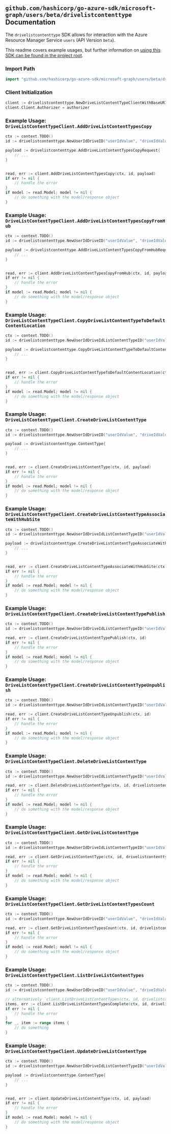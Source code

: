 
## `github.com/hashicorp/go-azure-sdk/microsoft-graph/users/beta/drivelistcontenttype` Documentation

The `drivelistcontenttype` SDK allows for interaction with the Azure Resource Manager Service `users` (API Version `beta`).

This readme covers example usages, but further information on [using this SDK can be found in the project root](https://github.com/hashicorp/go-azure-sdk/tree/main/docs).

### Import Path

```go
import "github.com/hashicorp/go-azure-sdk/microsoft-graph/users/beta/drivelistcontenttype"
```


### Client Initialization

```go
client := drivelistcontenttype.NewDriveListContentTypeClientWithBaseURI("https://management.azure.com")
client.Client.Authorizer = authorizer
```


### Example Usage: `DriveListContentTypeClient.AddDriveListContentTypesCopy`

```go
ctx := context.TODO()
id := drivelistcontenttype.NewUserIdDriveID("userIdValue", "driveIdValue")

payload := drivelistcontenttype.AddDriveListContentTypesCopyRequest{
	// ...
}


read, err := client.AddDriveListContentTypesCopy(ctx, id, payload)
if err != nil {
	// handle the error
}
if model := read.Model; model != nil {
	// do something with the model/response object
}
```


### Example Usage: `DriveListContentTypeClient.AddDriveListContentTypesCopyFromHub`

```go
ctx := context.TODO()
id := drivelistcontenttype.NewUserIdDriveID("userIdValue", "driveIdValue")

payload := drivelistcontenttype.AddDriveListContentTypesCopyFromHubRequest{
	// ...
}


read, err := client.AddDriveListContentTypesCopyFromHub(ctx, id, payload)
if err != nil {
	// handle the error
}
if model := read.Model; model != nil {
	// do something with the model/response object
}
```


### Example Usage: `DriveListContentTypeClient.CopyDriveListContentTypeToDefaultContentLocation`

```go
ctx := context.TODO()
id := drivelistcontenttype.NewUserIdDriveIdListContentTypeID("userIdValue", "driveIdValue", "contentTypeIdValue")

payload := drivelistcontenttype.CopyDriveListContentTypeToDefaultContentLocationRequest{
	// ...
}


read, err := client.CopyDriveListContentTypeToDefaultContentLocation(ctx, id, payload)
if err != nil {
	// handle the error
}
if model := read.Model; model != nil {
	// do something with the model/response object
}
```


### Example Usage: `DriveListContentTypeClient.CreateDriveListContentType`

```go
ctx := context.TODO()
id := drivelistcontenttype.NewUserIdDriveID("userIdValue", "driveIdValue")

payload := drivelistcontenttype.ContentType{
	// ...
}


read, err := client.CreateDriveListContentType(ctx, id, payload)
if err != nil {
	// handle the error
}
if model := read.Model; model != nil {
	// do something with the model/response object
}
```


### Example Usage: `DriveListContentTypeClient.CreateDriveListContentTypeAssociateWithHubSite`

```go
ctx := context.TODO()
id := drivelistcontenttype.NewUserIdDriveIdListContentTypeID("userIdValue", "driveIdValue", "contentTypeIdValue")

payload := drivelistcontenttype.CreateDriveListContentTypeAssociateWithHubSiteRequest{
	// ...
}


read, err := client.CreateDriveListContentTypeAssociateWithHubSite(ctx, id, payload)
if err != nil {
	// handle the error
}
if model := read.Model; model != nil {
	// do something with the model/response object
}
```


### Example Usage: `DriveListContentTypeClient.CreateDriveListContentTypePublish`

```go
ctx := context.TODO()
id := drivelistcontenttype.NewUserIdDriveIdListContentTypeID("userIdValue", "driveIdValue", "contentTypeIdValue")

read, err := client.CreateDriveListContentTypePublish(ctx, id)
if err != nil {
	// handle the error
}
if model := read.Model; model != nil {
	// do something with the model/response object
}
```


### Example Usage: `DriveListContentTypeClient.CreateDriveListContentTypeUnpublish`

```go
ctx := context.TODO()
id := drivelistcontenttype.NewUserIdDriveIdListContentTypeID("userIdValue", "driveIdValue", "contentTypeIdValue")

read, err := client.CreateDriveListContentTypeUnpublish(ctx, id)
if err != nil {
	// handle the error
}
if model := read.Model; model != nil {
	// do something with the model/response object
}
```


### Example Usage: `DriveListContentTypeClient.DeleteDriveListContentType`

```go
ctx := context.TODO()
id := drivelistcontenttype.NewUserIdDriveIdListContentTypeID("userIdValue", "driveIdValue", "contentTypeIdValue")

read, err := client.DeleteDriveListContentType(ctx, id, drivelistcontenttype.DefaultDeleteDriveListContentTypeOperationOptions())
if err != nil {
	// handle the error
}
if model := read.Model; model != nil {
	// do something with the model/response object
}
```


### Example Usage: `DriveListContentTypeClient.GetDriveListContentType`

```go
ctx := context.TODO()
id := drivelistcontenttype.NewUserIdDriveIdListContentTypeID("userIdValue", "driveIdValue", "contentTypeIdValue")

read, err := client.GetDriveListContentType(ctx, id, drivelistcontenttype.DefaultGetDriveListContentTypeOperationOptions())
if err != nil {
	// handle the error
}
if model := read.Model; model != nil {
	// do something with the model/response object
}
```


### Example Usage: `DriveListContentTypeClient.GetDriveListContentTypesCount`

```go
ctx := context.TODO()
id := drivelistcontenttype.NewUserIdDriveID("userIdValue", "driveIdValue")

read, err := client.GetDriveListContentTypesCount(ctx, id, drivelistcontenttype.DefaultGetDriveListContentTypesCountOperationOptions())
if err != nil {
	// handle the error
}
if model := read.Model; model != nil {
	// do something with the model/response object
}
```


### Example Usage: `DriveListContentTypeClient.ListDriveListContentTypes`

```go
ctx := context.TODO()
id := drivelistcontenttype.NewUserIdDriveID("userIdValue", "driveIdValue")

// alternatively `client.ListDriveListContentTypes(ctx, id, drivelistcontenttype.DefaultListDriveListContentTypesOperationOptions())` can be used to do batched pagination
items, err := client.ListDriveListContentTypesComplete(ctx, id, drivelistcontenttype.DefaultListDriveListContentTypesOperationOptions())
if err != nil {
	// handle the error
}
for _, item := range items {
	// do something
}
```


### Example Usage: `DriveListContentTypeClient.UpdateDriveListContentType`

```go
ctx := context.TODO()
id := drivelistcontenttype.NewUserIdDriveIdListContentTypeID("userIdValue", "driveIdValue", "contentTypeIdValue")

payload := drivelistcontenttype.ContentType{
	// ...
}


read, err := client.UpdateDriveListContentType(ctx, id, payload)
if err != nil {
	// handle the error
}
if model := read.Model; model != nil {
	// do something with the model/response object
}
```
